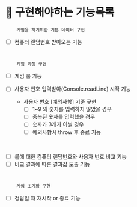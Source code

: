 # 🎯 구현해야하는 기능목록 

        게임을 하기위한 기본 데이터 구현
- [ ] 컴퓨터 랜덤번호 받아오는 기능

#
        게임 과정 구현 
- [ ] 게임 룰 기능 
- [ ] 사용자 번호 입력받아(Console.readLine) 시작 기능

    - 사용자 번호 [예외사항] 기준 구현
        - [ ] 1~9 의 숫자를 입력하지 않았을 경우
        - [ ] 중복된 숫자를 입력했을 경우
        - [ ] 숫자가 3개가 아닐 경우
        - [ ] 예외사항시 throw 후 종료 기능

<br>

- [ ] 룰에 대한 컴퓨터 랜덤번호와 사용자 번호 비교 기능 
- [ ] 비교 결과에 따른 결과값 도출 기능 
 
#
        게임 초기화 구현
- [ ] 정답일 때 재시작 or 종료 기능 